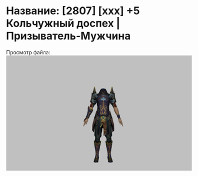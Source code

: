 # Название: [2807] [xxx] +5 Кольчужный доспех | Призыватель-Мужчина

Просмотр файла:
![p080005.png](p080005.png)